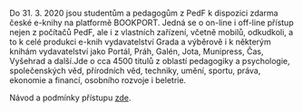 
Do 31. 3. 2020 jsou studentům a pedagogům z PedF k dispozici zdarma české e-knihy
na platformě BOOKPORT. Jedná se o on-line i off-line  přístup nejen z počítačů
PedF, ale i z vlastních zařízení, včetně mobilů, odkudkoli, a to k celé
produkci e-knih vydavatelství Grada a výběrově i k některým knihám
vydavatelství jako Portál, Práh, Galén, Jota, Munipress, Čas, Vyšehrad a
další.Jde  o cca 4500 titulů z oblastí pedagogiky a psychologie, společenských
věd, přírodních věd, techniky, umění, sportu, práva, ekonomie a financí,
osobního rozvoje i beletrie.

Návod a podmínky přístupu [zde](bookport.html).

